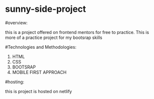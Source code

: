 # sunny-side-project

#overview:

this is a project offered on frontend mentors for free to practice. This is more of a practice project for my bootsrap skills

#Technologies and Methodologies:

1. HTML
2. CSS
3. BOOTSRAP
4. MOBILE FIRST APPROACH

#hosting:

this is project is hosted on netlify
